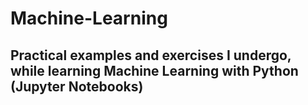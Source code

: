 # Machine-Learning

## Practical examples and exercises I undergo, while learning Machine Learning with Python (Jupyter Notebooks)
